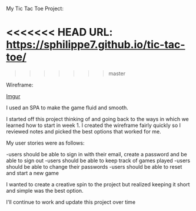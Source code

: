 My Tic Tac Toe Project:

<<<<<<< HEAD
URL: https://sphilippe7.github.io/tic-tac-toe/
=======
>>>>>>> master

Wireframe:

[Imgur](http://i.imgur.com/1Oj3Nlk.png)



I used an SPA to make the game fluid and smooth.


I started off this project thinking of and going back to the ways in which we learned how to start in week 1. I created the wireframe fairly quickly so I reviewed notes and picked the best options that worked for me.

My user stories were as follows:

-users should be able to sign in with their email, create a password and be able to sign out
-users should be able to keep track of games played
-users should be able to change their passwords
-users should be able to reset and start a new game

I wanted to create a creative spin to the project but realized keeping it short and simple was the best option.

I'll continue to work and update this project over time
